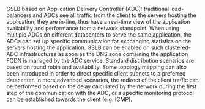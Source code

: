 GSLB based on Application Delivery Controller (ADC): traditional load-balancers and ADCs see all traffic from the client to the servers hosting the application, they are in-line, thus have a real-time view of the application availability and performance from a network standpoint. When using multiple ADCs on different datacenters to serve the same application, the ADCs can set up specific communication for exchanging statistics on the servers hosting the application. GSLB can be enabled on such clustered-ADC infrastructures as soon as the DNS zone containing the application FQDN is managed by the ADC service. Standard distribution scenarios are based on round robin and availability. Some topology mapping can also been introduced in order to direct specific client subnets to a preferred datacenter. In more advanced scenarios, the redirect of the client traffic can be performed based on the delay calculated by the network during the first step of the communication with the ADC, or a specific monitoring protocol can be established towards the client (e.g. ICMP).
